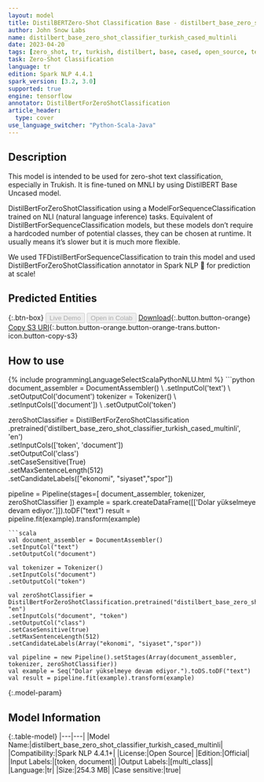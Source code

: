 ```yaml
---
layout: model
title: DistilBERTZero-Shot Classification Base - distilbert_base_zero_shot_classifier_turkish_cased_multinli
author: John Snow Labs
name: distilbert_base_zero_shot_classifier_turkish_cased_multinli
date: 2023-04-20
tags: [zero_shot, tr, turkish, distilbert, base, cased, open_source, tensorflow]
task: Zero-Shot Classification
language: tr
edition: Spark NLP 4.4.1
spark_version: [3.2, 3.0]
supported: true
engine: tensorflow
annotator: DistilBertForZeroShotClassification
article_header:
  type: cover
use_language_switcher: "Python-Scala-Java"
---
```


## Description

This model is intended to be used for zero-shot text classification, especially in Trukish. It is fine-tuned on MNLI by using DistilBERT Base Uncased model.

DistilBertForZeroShotClassification using a ModelForSequenceClassification trained on NLI (natural language inference) tasks. Equivalent of DistilBertForSequenceClassification models, but these models don’t require a hardcoded number of potential classes, they can be chosen at runtime. It usually means it’s slower but it is much more flexible.

We used TFDistilBertForSequenceClassification to train this model and used DistilBertForZeroShotClassification annotator in Spark NLP 🚀 for prediction at scale!

## Predicted Entities



{:.btn-box}
<button class="button button-orange" disabled>Live Demo</button>
<button class="button button-orange" disabled>Open in Colab</button>
[Download](https://s3.amazonaws.com/auxdata.johnsnowlabs.com/public/models/distilbert_base_zero_shot_classifier_turkish_cased_multinli_tr_4.4.1_3.2_1682014879417.zip){:.button.button-orange}
[Copy S3 URI](s3://auxdata.johnsnowlabs.com/public/models/distilbert_base_zero_shot_classifier_turkish_cased_multinli_tr_4.4.1_3.2_1682014879417.zip){:.button.button-orange.button-orange-trans.button-icon.button-copy-s3}

## How to use



<div class="tabs-box" markdown="1">
{% include programmingLanguageSelectScalaPythonNLU.html %}
```python
document_assembler = DocumentAssembler() \
.setInputCol('text') \
.setOutputCol('document')
tokenizer = Tokenizer() \
.setInputCols(['document']) \
.setOutputCol('token')

zeroShotClassifier = DistilBertForZeroShotClassification \
.pretrained('distilbert_base_zero_shot_classifier_turkish_cased_multinli', 'en') \
.setInputCols(['token', 'document']) \
.setOutputCol('class') \
.setCaseSensitive(True) \
.setMaxSentenceLength(512) \
.setCandidateLabels(["ekonomi", "siyaset","spor"])

pipeline = Pipeline(stages=[
document_assembler,
tokenizer,
zeroShotClassifier
])
example = spark.createDataFrame([['Dolar yükselmeye devam ediyor.']]).toDF("text")
result = pipeline.fit(example).transform(example)
```
```scala
val document_assembler = DocumentAssembler()
.setInputCol("text")
.setOutputCol("document")

val tokenizer = Tokenizer()
.setInputCols("document")
.setOutputCol("token")

val zeroShotClassifier = DistilBertForZeroShotClassification.pretrained("distilbert_base_zero_shot_classifier_turkish_cased_multinli", "en")
.setInputCols("document", "token")
.setOutputCol("class")
.setCaseSensitive(true)
.setMaxSentenceLength(512)
.setCandidateLabels(Array("ekonomi", "siyaset","spor"))

val pipeline = new Pipeline().setStages(Array(document_assembler, tokenizer, zeroShotClassifier))
val example = Seq("Dolar yükselmeye devam ediyor.").toDS.toDF("text")
val result = pipeline.fit(example).transform(example)
```
</div>

{:.model-param}
## Model Information

{:.table-model}
|---|---|
|Model Name:|distilbert_base_zero_shot_classifier_turkish_cased_multinli|
|Compatibility:|Spark NLP 4.4.1+|
|License:|Open Source|
|Edition:|Official|
|Input Labels:|[token, document]|
|Output Labels:|[multi_class]|
|Language:|tr|
|Size:|254.3 MB|
|Case sensitive:|true|
